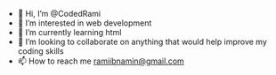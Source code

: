 - 👋 Hi, I’m @CodedRami
- 👀 I’m interested in web development
- 🌱 I’m currently learning html
- 💞️ I’m looking to collaborate on anything that would help improve my coding skills
- 📫 How to reach me ramiibnamin@gmail.com

<!---
CodedRami/CodedRami is a ✨ special ✨ repository because its `README.md` (this file) appears on your GitHub profile.
You can click the Preview link to take a look at your changes.
--->
